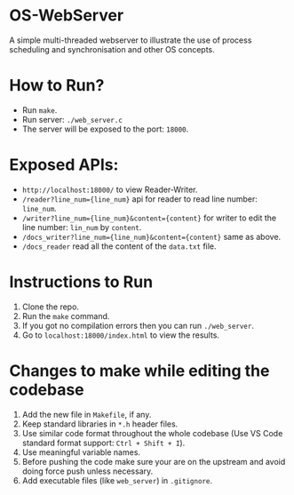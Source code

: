 # OS-WebServer
A simple multi-threaded webserver to illustrate the use of process scheduling and synchronisation and other OS concepts.

# How to Run?

- Run `make`.
- Run server: `./web_server.c`
- The server will be exposed to the port: `18000`.
  
# Exposed APIs:

- `http://localhost:18000/` to view Reader-Writer.
- `/reader?line_num={line_num}` api for reader to read line number: `line_num`.
- `/writer?line_num={line_num}&content={content}` for writer to edit the line number: `lin_num` by `content`.
- `/docs_writer?line_num={line_num}&content={content}` same as above.
- `/docs_reader` read all the content of the `data.txt` file.

# Instructions to Run
1. Clone the repo.
2. Run the `make` command.
3. If you got no compilation errors then you can run `./web_server`.
4. Go to `localhost:18000/index.html` to view the results.

# Changes to make while editing the codebase
1. Add the new file in `Makefile`, if any.
2. Keep standard libraries in `*.h` header files.
3. Use similar code format throughout the whole codebase (Use VS Code standard format support: `Ctrl + Shift + I`).
4. Use meaningful variable names.
5. Before pushing the code make sure your are on the upstream and avoid doing force push unless necessary.
6. Add executable files (like `web_server`) in `.gitignore`.
